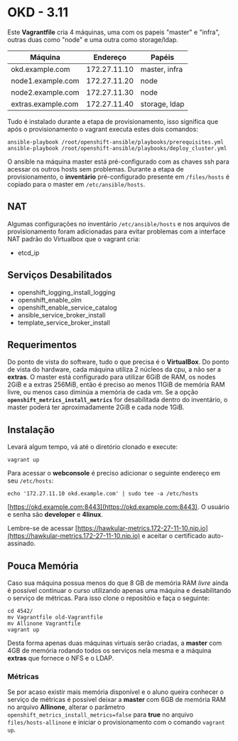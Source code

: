 OKD - 3.11
==========

Este **Vagrantfile** cria 4 máquinas, uma com os papeis "master" e "infra", outras duas como "node" e uma outra como storage/ldap.

| Máquina             | Endereço      | Papéis        |
|---------------------|---------------|---------------|
| okd.example.com     | 172.27.11.10  | master, infra |
| node1.example.com   | 172.27.11.20  | node          |
| node2.example.com   | 172.27.11.30  | node          |
| extras.example.com  | 172.27.11.40  | storage, ldap |

Tudo é instalado durante a etapa de provisionamento, isso significa que após o provisionamento o vagrant executa estes dois comandos:

    ansible-playbook /root/openshift-ansible/playbooks/prerequisites.yml
    ansible-playbook /root/openshift-ansible/playbooks/deploy_cluster.yml

O ansible na máquina master está pré-configurado com as chaves ssh para acessar os outros hosts sem problemas.
Durante a etapa de provisionamento, o **inventário** pré-configurado presente em `/files/hosts` é copiado para o master em `/etc/ansible/hosts`. 

NAT
---

Algumas configurações no inventário `/etc/ansible/hosts` e nos arquivos de provisionamento foram adicionadas para evitar problemas com a interface NAT padrão do Virtualbox que o vagrant cria:

 - etcd_ip

Serviços Desabilitados
----------------------

 - openshift_logging_install_logging
 - openshift_enable_olm
 - openshift_enable_service_catalog
 - ansible_service_broker_install
 - template_service_broker_install

Requerimentos
-------------

Do ponto de vista do software, tudo o que precisa é o **VirtualBox**.
Do ponto de vista do hardware, cada máquina utiliza 2 núcleos da cpu, a não ser a **extras**. O master está configurado para utilizar 6GiB de RAM, os nodes 2GiB e a extras 256MiB, então é preciso ao menos 11GiB de memória RAM livre, ou menos caso diminúa a memória de cada vm.
Se a opção **`openshift_metrics_install_metrics`** for desabilitada dentro do inventário, o master poderá ter aproximadamente 2GiB e cada node 1GiB.

Instalação
----------

Levará algum tempo, vá até o diretório clonado e execute:

    vagrant up

Para acessar o **webconsole** é preciso adicionar o seguinte endereço em seu `/etc/hosts`:

	echo '172.27.11.10 okd.example.com' | sudo tee -a /etc/hosts

[https://okd.example.com:8443](https://okd.example.com:8443).
O usuário e senha  são **developer** e **4linux**.

Lembre-se de acessar [https://hawkular-metrics.172-27-11-10.nip.io](https://hawkular-metrics.172-27-11-10.nip.io) e aceitar o certificado auto-assinado.

Pouca Memória
-------------

Caso sua máquina possua menos do que 8 GB de memória RAM *livre* ainda é possível continuar o curso utilizando apenas uma máquina e desabilitando o serviço de métricas. Para isso clone o repositóio e faça o seguinte:

```
cd 4542/
mv Vagrantfile old-Vagrantfile
mv Allinone Vagrantfile
vagrant up
```

Desta forma apenas duas máquinas virtuais serão criadas, a **master** com 4GB de memória rodando todos os serviços nela mesma e a máquina **extras** que fornece o NFS e o LDAP.

### Métricas

Se por acaso existir mais memória disponível e o aluno queira conhecer o serviço de métricas é possível deixar a **master** com 6GB de memória RAM no arquivo **Allinone**, alterar o parâmetro `openshift_metrics_install_metrics=false` para **true** no arquivo `files/hosts-allinone` e iniciar o provisionamento com o comando `vagrant up`.
